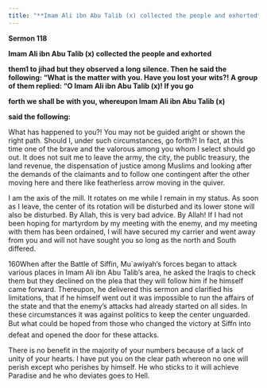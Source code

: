 ```yaml
---
title: "**Imam Ali ibn Abu Talib (x) collected the people and exhorted**" 
---
```

**Sermon 118**

**Imam Ali ibn Abu Talib \(x\) collected the people and exhorted**

**them1 to jihad but they observed a long silence\. Then he said the following: “What is the matter with you\. Have you lost your wits?\! A group of them replied: “O Imam Ali ibn Abu Talib \(x\)\! If you go**

**forth we shall be with you, whereupon Imam Ali ibn Abu Talib \(x\)**

**said the following:**

What has happened to you?\! You may not be guided aright or shown the right path\. Should I, under such circumstances, go forth?\! In fact, at this time one of the brave and the valorous among you whom I select should go out\. It does not suit me to leave the army, the city, the public treasury, the land revenue, the dispensation of justice among Muslims and looking after the demands of the claimants and to follow one contingent after the other moving here and there like featherless arrow moving in the quiver\.

I am the axis of the mill\. It rotates on me while I remain in my status\. As soon as I leave, the center of its rotation will be disturbed and its lower stone will also be disturbed\. By Allah, this is very bad advice\. By Allah\! If I had not been hoping for martyrdom by my meeting with the enemy, and my meeting with them has been ordained, I will have secured my carrier and went away from you and will not have sought you so long as the north and South differed\.

160When after the Battle of Siffin, Mu\`awiyah’s forces began to attack various places in Imam Ali ibn Abu Talib’s area, he asked the Iraqis to check them but they declined on the plea that they will follow him if he himself came forward\. Thereupon, he delivered this sermon and clarified his limitations, that if he himself went out it was impossible to run the affairs of the state and that the enemy’s attacks had already started on all sides\. In these circumstances it was against politics to keep the center unguarded\. But what could be hoped from those who changed the victory at Siffn into defeat and opened the door for these attacks\.

<a id="page520"></a>There is no benefit in the majority of your numbers because of a lack of unity of your hearts\. I have put you on the clear path whereon no one will perish except who perishes by himself\. He who sticks to it will achieve Paradise and he who deviates goes to Hell\.

